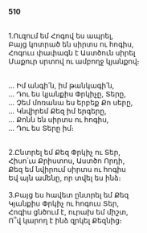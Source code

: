 **510**

\
1.Ուզում եմ Հոգով ես ապրել,\
Բայց կոտրած են սիրտս ու հոգիս,\
Հոգուս փափագն է Աստծուն սիրել\
Մաքուր սրտով ու ամբողջ կյանքով։

\
 ... Իմ անգի՛ն, իմ թանկագի՛ն,\
 ... Դու ես կյանքիս Փրկիչը, Տերը,\
 ... Չեմ մոռանա ես երբեք Քո սերը,\
 ... Կնվիրեմ Քեզ իմ երգերը,\
 ... Քոնն են սիրտս ու հոգիս,\
 ... Դու ես Տերը իմ։

\
2.Ընտրել եմ Քեզ Փրկիչ ու Տեր,\
Հիսո՛ւս Քրիստոս, Աստծո Որդի,\
Քեզ եմ նվիրում սիրտս ու հոգիս\
Եվ այն ամենը, որ տվել ես ինձ։\
\
3.Բայց ես հավետ ընտրել եմ Քեզ\
Կյանքիս Փրկիչ ու հոգուս Տեր,\
Հոգիս ցնծում է, ուրախ եմ միշտ,\
Ո՞վ կարող է ինձ զրկել Քեզնից։
